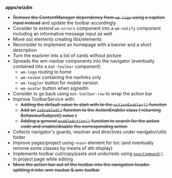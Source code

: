 **apps/wizdm**

* ~~Remove the ContentManager dependency from `wm-logo` using a caption input instead~~ and update the toolbar accordingly
* Consider to extend  `wm-errors` component into a `wm-notify` component including an informative message input as well
* Move out elements creating libs/elements
* Reconsider to implement an homepage with a banner and a short description
* Turn the explorer into a list of cards without picture
* Spreads the wm-navbar components into the navigator (eventually contained into a `mat-toolbar` component)
  * `wm-logo` routing to home
  * `wm-navba`r containing the navlinks only
  * `wm-toggler` button for mobile version
  * `wm-avatar` button when signedIn
* Consider to go back using `mat-toolbar-row` to wrap the action bar
* Improve ToolbarService with:
  * ~~Adding the default value to start with to the `actionEnabler()` funciton~~
  * ~~Add an `isEnabled()` funciton to the ActionEnabler class ( returning BehaviourSubject().value )~~
  * ~~Adding a general `enableAction()` function to search for the action code and enable/disable the corresponding action~~
* Collects navigator's guards, resolver and directives under navigator/utils folder
* Improve pages/project using `<nav>` element for toc (and eventually remove some classes by means of attr.display)
* Implements toolbar cut/copy/paste and undo/redo using [`execCommand()`](https://developer.mozilla.org/en-US/docs/Web/API/Document/execCommand) in project page while editing
* ~~Move the action bar out of the toolbar into the navigation header splitting it into: wm-navbar & wm-toolbar~~

